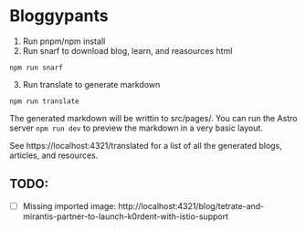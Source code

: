# Bloggypants

1. Run pnpm/npm install
2. Run snarf to download blog, learn, and reasources html
```shell
npm run snarf
```
3. Run translate to generate markdown
```shell
npm run translate
```

The generated markdown will be writtin to src/pages/.
You can run the Astro server `npm run dev` to preview the markdown in a very basic layout.

See https://localhost:4321/translated for a list of all the generated blogs, articles, and resources.

## TODO:
- [ ] Missing imported image: http://localhost:4321/blog/tetrate-and-mirantis-partner-to-launch-k0rdent-with-istio-support

